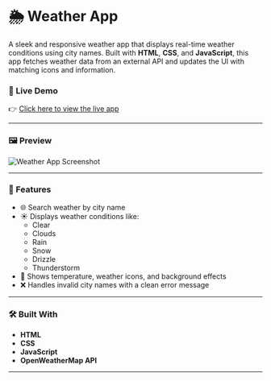 # 🌦️ Weather App

A sleek and responsive weather app that displays real-time weather conditions using city names. Built with **HTML**, **CSS**, and **JavaScript**, this app fetches weather data from an external API and updates the UI with matching icons and information.

### 🚀 Live Demo  
👉 [Click here to view the live app](https://riyadwivedi01.github.io/weather-app/)

---

### 🖼️ Preview

![Weather App Screenshot](./assets/message/search-city.png)


---

### 🔧 Features

- 🌐 Search weather by city name
- ☀️ Displays weather conditions like:
  - Clear
  - Clouds
  - Rain
  - Snow
  - Drizzle
  - Thunderstorm
- 📍 Shows temperature, weather icons, and background effects
- ❌ Handles invalid city names with a clean error message

---

### 🛠️ Built With

- **HTML**
- **CSS**
- **JavaScript**
- **OpenWeatherMap API**

---




